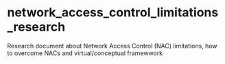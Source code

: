 # network_access_control_limitations_research
Research document about Network Access Control (NAC) limitations, how to overcome NACs and virtual/conceptual framewwork
